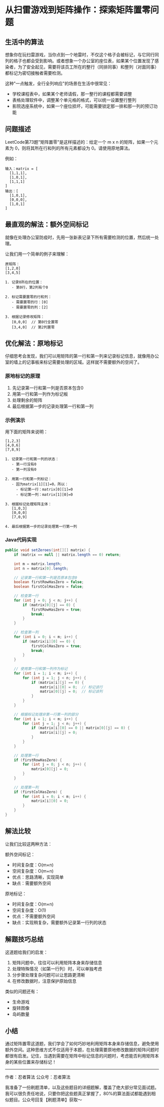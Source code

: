 # 从扫雷游戏到矩阵操作：探索矩阵置零问题

## 生活中的算法
想象你在玩扫雷游戏，当你点到一个地雷时，不仅这个格子会被标记，与它同行同列的格子也都会受到影响。或者想象一个办公室的座位表，如果某个位置发现了感染者，为了安全起见，需要将该员工所在的整行（同排同事）和整列（对面同事）都标记为密切接触者需要检测。

这种"一点触发，全行全列响应"的场景在生活中很常见：
- 学校课程表中，如果某个老师请假，那一整行的课程都需要调整
- 表格处理软件中，调整某个单元格的格式，可以统一设置整行整列
- 影院选座系统中，如果一个座位损坏，可能需要锁定那一排和那一列的预订功能

## 问题描述
LeetCode第73题"矩阵置零"是这样描述的：给定一个 m x n 的矩阵，如果一个元素为 0，则将其所在行和列的所有元素都设为 0。请使用原地算法。

例如：
```
输入：matrix = [
  [1,1,1],
  [1,0,1],
  [1,1,1]
]
输出：[
  [1,0,1],
  [0,0,0],
  [1,0,1]
]
```

## 最直观的解法：额外空间标记
就像在处理办公室防疫时，先用一张新表记录下所有需要检测的位置，然后统一处理。

让我们用一个简单的例子来理解：
```
原矩阵：
[1,2,0]
[3,4,5]

1. 记录0所在的位置：
   - 第0行，第2列有个0

2. 标记需要置零的行和列：
   - 需要置零的行：[0]
   - 需要置零的列：[2]

3. 根据记录修改矩阵：
   [0,0,0]  // 第0行全置零
   [3,4,0]  // 第2列置零
```

## 优化解法：原地标记
仔细思考会发现，我们可以用矩阵的第一行和第一列来记录标记信息，就像用办公室的墙上的记事板来标记需要处理的区域。这样就不需要额外的空间了。

### 原地标记的原理
1. 先记录第一行和第一列是否原本包含0
2. 用第一行和第一列作为标记板
3. 处理剩余的矩阵
4. 最后根据第一步的记录处理第一行和第一列

### 示例演示
用下面的矩阵来说明：
```
[1,2,3]
[4,0,6]
[7,8,9]

1. 记录第一行和第一列的状态：
   - 第一行没有0
   - 第一列没有0

2. 用第一行和第一列标记：
   - 因为matrix[1][1]=0，所以：
     - 标记第一行：matrix[0][1]=0
     - 标记第一列：matrix[1][0]=0

3. 根据标记处理矩阵主体：
   [1,0,3]
   [0,0,0]
   [7,0,9]

4. 最后根据第一步的记录处理第一行第一列
```

### Java代码实现
```java
public void setZeroes(int[][] matrix) {
    if (matrix == null || matrix.length == 0) return;
    
    int m = matrix.length;
    int n = matrix[0].length;
    
    // 记录第一行和第一列是否原本包含0
    boolean firstRowHasZero = false;
    boolean firstColHasZero = false;
    
    // 检查第一行
    for (int j = 0; j < n; j++) {
        if (matrix[0][j] == 0) {
            firstRowHasZero = true;
            break;
        }
    }
    
    // 检查第一列
    for (int i = 0; i < m; i++) {
        if (matrix[i][0] == 0) {
            firstColHasZero = true;
            break;
        }
    }
    
    // 使用第一行和第一列作为标记
    for (int i = 1; i < m; i++) {
        for (int j = 1; j < n; j++) {
            if (matrix[i][j] == 0) {
                matrix[i][0] = 0;  // 标记该行
                matrix[0][j] = 0;  // 标记该列
            }
        }
    }
    
    // 根据标记处理非第一行第一列的部分
    for (int i = 1; i < m; i++) {
        for (int j = 1; j < n; j++) {
            if (matrix[i][0] == 0 || matrix[0][j] == 0) {
                matrix[i][j] = 0;
            }
        }
    }
    
    // 处理第一行
    if (firstRowHasZero) {
        for (int j = 0; j < n; j++) {
            matrix[0][j] = 0;
        }
    }
    
    // 处理第一列
    if (firstColHasZero) {
        for (int i = 0; i < m; i++) {
            matrix[i][0] = 0;
        }
    }
}
```

## 解法比较
让我们比较这两种方法：

额外空间标记：
- 时间复杂度：O(m×n)
- 空间复杂度：O(m+n)
- 优点：思路清晰，实现简单
- 缺点：需要额外空间

原地标记：
- 时间复杂度：O(m×n)
- 空间复杂度：O(1)
- 优点：不需要额外空间
- 缺点：实现稍复杂，需要额外记录第一行列的状态

## 解题技巧总结
这道题给我们的启发：
1. 矩阵问题中，往往可以利用矩阵本身来存储信息
2. 处理特殊情况（如第一行列）时，可以单独考虑
3. 分步骤处理复杂问题可以让思路更清晰
4. 在修改数据时，注意保护原始信息

类似的问题还有：
- 生命游戏
- 旋转图像
- 岛屿数量

## 小结
通过矩阵置零这道题，我们学会了如何巧妙地利用矩阵本身来存储信息，避免使用额外空间。这种思维方式不仅适用于本题，在处理需要原地修改数据的矩阵问题时都很有启发。记住，当遇到需要在矩阵中标记信息的问题时，考虑能否利用矩阵本身的某些位置来存储标记！

---
作者：忍者算法
公众号：忍者算法

我准备了一份刷题清单，以及这些题目的详细题解，覆盖了绝大部分常见面试题。我可以很负责任地说，只要你把这些题真正掌握了，80%的算法面试都能遇到相似题目。公众号回复【刷题清单】获取～